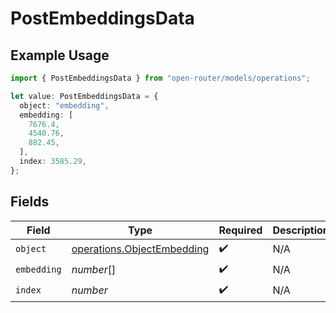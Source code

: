 # PostEmbeddingsData

## Example Usage

```typescript
import { PostEmbeddingsData } from "open-router/models/operations";

let value: PostEmbeddingsData = {
  object: "embedding",
  embedding: [
    7676.4,
    4540.76,
    882.45,
  ],
  index: 3585.29,
};
```

## Fields

| Field                                                                    | Type                                                                     | Required                                                                 | Description                                                              |
| ------------------------------------------------------------------------ | ------------------------------------------------------------------------ | ------------------------------------------------------------------------ | ------------------------------------------------------------------------ |
| `object`                                                                 | [operations.ObjectEmbedding](../../models/operations/objectembedding.md) | :heavy_check_mark:                                                       | N/A                                                                      |
| `embedding`                                                              | *number*[]                                                               | :heavy_check_mark:                                                       | N/A                                                                      |
| `index`                                                                  | *number*                                                                 | :heavy_check_mark:                                                       | N/A                                                                      |